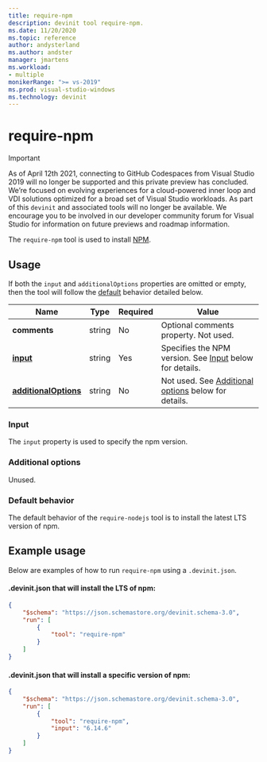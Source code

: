 ```yaml
---
title: require-npm
description: devinit tool require-npm.
ms.date: 11/20/2020
ms.topic: reference
author: andysterland
ms.author: andster
manager: jmartens
ms.workload:
- multiple
monikerRange: ">= vs-2019"
ms.prod: visual-studio-windows
ms.technology: devinit
---
```

# require-npm

> [!IMPORTANT]
> As of April 12th 2021, connecting to GitHub Codespaces from Visual Studio 2019 will no longer be supported and this private preview has concluded. We’re focused on evolving experiences for a cloud-powered inner loop and VDI solutions optimized for a broad set of Visual Studio workloads. As part of this `devinit` and associated tools will no longer be available. We encourage you to be involved in our developer community forum for Visual Studio for information on future previews and roadmap information.

The `require-npm` tool is used to install [NPM](https://www.npmjs.com/).

## Usage

If both the `input` and `additionalOptions` properties are omitted or empty, then the tool will follow the [default](#default-behavior) behavior detailed below.

| Name                                             | Type   | Required | Value                                                                                       |
|--------------------------------------------------|--------|----------|---------------------------------------------------------------------------------------------|
| **comments**                                     | string | No       | Optional comments property. Not used.                                                       |
| [**input**](#input)                              | string | Yes      | Specifies the NPM version. See [Input](#input) below for details.                           |
| [**additionalOptions**](#additional-options)     | string | No       | Not used. See [Additional options](#additional-options) below for details.                  |

### Input

The `input` property is used to specify the npm version.

### Additional options

Unused.

### Default behavior

The default behavior of the `require-nodejs` tool is to install the latest LTS version of npm.

## Example usage
Below are examples of how to run `require-npm` using a `.devinit.json`.

#### .devinit.json that will install the LTS of npm:
```json
{
    "$schema": "https://json.schemastore.org/devinit.schema-3.0",
    "run": [
        {
            "tool": "require-npm"
        }
    ]
}
```

#### .devinit.json that will install a specific version of npm:
```json
{
    "$schema": "https://json.schemastore.org/devinit.schema-3.0",
    "run": [
        {
            "tool": "require-npm",
            "input": "6.14.6"
        }
    ]
}
```